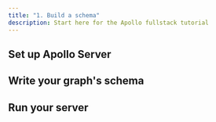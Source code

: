 ```yaml
---
title: "1. Build a schema"
description: Start here for the Apollo fullstack tutorial
---
```


<h2 id="setup">Set up Apollo Server</h2>

<h2 id="write">Write your graph's schema</h2>

<h2 id="run">Run your server</h2>
